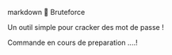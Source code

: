 markdown
🔐 Bruteforce 

Un outil simple pour cracker des mot de passe !

Commande en cours de preparation ....!
